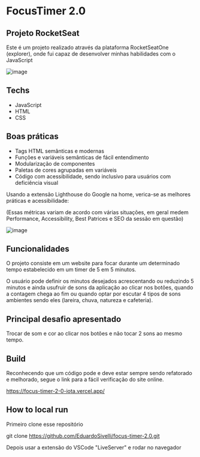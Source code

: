 
# FocusTimer 2.0

## Projeto RocketSeat

Este é um projeto realizado através da plataforma RocketSeatOne (explorer), onde fui capaz de desenvolver minhas habilidades com o JavaScript 

![image](https://i.imgur.com/GAoPVlm.png)

## Techs

- JavaScript
- HTML
- CSS

## Boas práticas

- Tags HTML semânticas e modernas
- Funções e variáveis semânticas de fácil entendimento
- Modularização de componentes
- Paletas de cores agrupadas em variáveis
- Código com acessibilidade, sendo inclusivo para usuários com deficiência visual

Usando a extensão Lighthouse do Google na home, verica-se as melhores práticas e acessibilidade:

(Essas métricas variam de acordo com várias situações, em geral medem Performance, Accessibility, Best Patrices e SEO da sessão em questão)

![image](https://i.imgur.com/lPRayzk.png)

## Funcionalidades

O projeto consiste em um website para focar durante um determinado tempo estabelecido em um timer de 5 em 5 minutos.

O usuário pode definir os minutos desejados acrescentando ou reduzindo 5 minutos e ainda usufruir de sons da aplicação ao clicar nos botões, quando a contagem chega ao fim ou quando optar por escutar 4 tipos de sons ambientes sendo eles (lareira, chuva, natureza e cafeteria).

## Principal desafio apresentado

Trocar de som e cor ao clicar nos botões e não tocar 2 sons ao mesmo tempo.

## Build

Reconhecendo que um código pode e deve estar sempre sendo refatorado e melhorado, segue o link para a fácil verificação do site online.

https://focus-timer-2-0-iota.vercel.app/

## How to local run

Primeiro clone esse repositório

git clone https://github.com/EduardoSivelli/focus-timer-2.0.git

Depois usar a extensão do VSCode "LiveServer" e rodar no navegador
